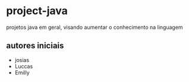 # project-java
projetos java em geral, visando aumentar o conhecimento na linguagem


## autores iniciais
- josias 
- Luccas
- Emilly
